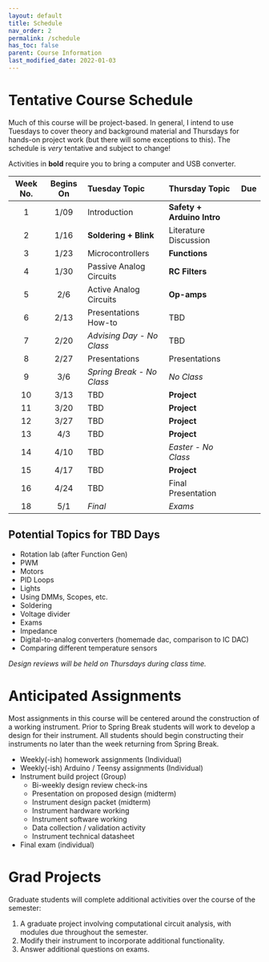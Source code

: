 ```yaml
---
layout: default
title: Schedule
nav_order: 2
permalink: /schedule
has_toc: false
parent: Course Information
last_modified_date: 2022-01-03
---
```



# Tentative Course Schedule

Much of this course will be project-based.  In general, I intend to use Tuesdays to cover theory and background material and Thursdays for hands-on project work (but there will some exceptions to this).  The schedule is *very* tentative and subject to change!

Activities in **bold** require you to bring a computer and USB converter.

| Week No. | Begins On | Tuesday Topic             | Thursday Topic             | Due |
|:--------:|:---------:|:--------------------------|:---------------------------|:----|
| 1        | 1/09      | Introduction              | **Safety + Arduino Intro** |     |
| 2        | 1/16      | **Soldering + Blink**     | Literature Discussion      |     |
| 3        | 1/23      | Microcontrollers          | **Functions**     |     |
| 4        | 1/30      | Passive Analog Circuits   | **RC Filters**             |     |
| 5        | 2/6       | Active Analog Circuits    | **Op-amps**                |     |
| 6        | 2/13      | Presentations How-to      | TBD                        |     |
| 7        | 2/20      | *Advising Day - No Class* | TBD                        |     |
| 8        | 2/27      | Presentations             | Presentations              |     |
| 9        | 3/6       | *Spring Break - No Class* | *No Class*                 |     |
| 10       | 3/13      | TBD                       | **Project**                |     |
| 11       | 3/20      | TBD                       | **Project**                |     |
| 12       | 3/27      | TBD                       | **Project**                |     |
| 13       | 4/3       | TBD                       | **Project**                |     |
| 14       | 4/10      | TBD                       | *Easter - No Class*        |     |
| 15       | 4/17      | TBD                       | **Project**                |     |
| 16       | 4/24      | TBD                       | Final Presentation         |     |
| 18       | 5/1       | *Final*                   | *Exams*                    |     |

## Potential Topics for TBD Days

- Rotation lab (after Function Gen)
- PWM
- Motors
- PID Loops
- Lights
- Using DMMs, Scopes, etc.
- Soldering
- Voltage divider
- Exams
- Impedance
- Digital-to-analog converters (homemade dac, comparison to IC DAC)
- Comparing different temperature sensors

*Design reviews will be held on Thursdays during class time.*


# Anticipated Assignments

Most assignments in this course will be centered around the construction of a working instrument.  Prior to Spring Break students will work to develop a design for their instrument.  All students should begin constructing their instruments no later than the week returning from Spring Break.

- Weekly(-ish) homework assignments (Individual)
- Weekly(-ish) Arduino / Teensy assignments (Individual)
- Instrument build project (Group)
	- Bi-weekly design review check-ins
	- Presentation on proposed design (midterm)
	- Instrument design packet (midterm)
	- Instrument hardware working
	- Instrument software working
	- Data collection / validation activity
	- Instrument technical datasheet
- Final exam (individual)


# Grad Projects

Graduate students will complete additional activities over the course of the semester:

1. A graduate project involving computational circuit analysis, with modules due throughout the semester.
1. Modify their instrument to incorporate additional functionality.
1. Answer additional questions on exams.
